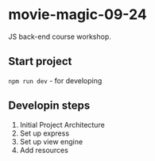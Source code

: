 # movie-magic-09-24
JS back-end course workshop.

## Start project
`npm run dev` - for developing

## Developin steps
1. Initial Project Architecture
2. Set up express
3. Set up view engine
4. Add resources